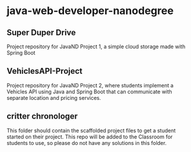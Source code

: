 # java-web-developer-nanodegree

## Super Duper Drive
Project repository for JavaND Project 1, a simple cloud storage made with Spring Boot


## VehiclesAPI-Project

Project repository for JavaND Project 2, where students implement a Vehicles API using Java and Spring Boot that can communicate with separate location and pricing services.

## critter chronologer

This folder should contain the scaffolded project files to get a student started on their project. This repo will be added to the Classroom for students to use, so please do not have any solutions in this folder.

